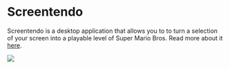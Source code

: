# Screentendo

Screentendo is a desktop application that allows you to to turn a selection of your screen into a playable level of Super Mario Bros. Read more about it [here](http://aaronrandall.com/blog/screentendo/).

![](https://github.com/AaronRandall/Screentendo/blob/master/Screentendo/Screentendo.gif)
